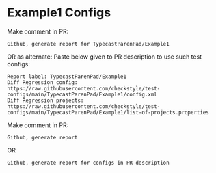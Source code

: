 # Example1 Configs
Make comment in PR:
```
Github, generate report for TypecastParenPad/Example1
```
OR as alternate:
Paste below given to PR description to use such test configs:
```
Report label: TypecastParenPad/Example1
Diff Regression config: https://raw.githubusercontent.com/checkstyle/test-configs/main/TypecastParenPad/Example1/config.xml
Diff Regression projects: https://raw.githubusercontent.com/checkstyle/test-configs/main/TypecastParenPad/Example1/list-of-projects.properties
```
Make comment in PR:
```
Github, generate report
```
OR
```
Github, generate report for configs in PR description
```
